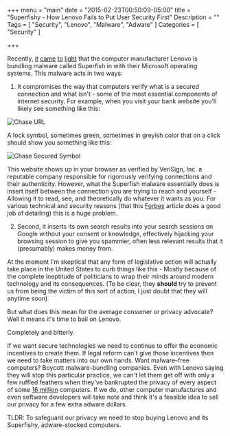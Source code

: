 +++
menu = "main"
date = "2015-02-23T00:50:09-05:00"
title = "Superfishy - How Lenovo Fails to Put User Security First"
Description = ""
Tags = [
  "Security",
  "Lenovo",
  "Malware",
  "Adware"
]
Categories = [
  "Security"
]

+++

Recently, [it](http://www.forbes.com/sites/thomasbrewster/2015/02/19/superfish-need-to-know/) [came](http://arstechnica.com/security/2015/02/lenovo-pcs-ship-with-man-in-the-middle-adware-that-breaks-https-connections/) [to](http://lifehacker.com/how-to-test-your-pc-for-the-new-superfish-security-vu-1686788663) [light](http://www.pcworld.com/article/2886278/how-to-remove-the-dangerous-superfish-adware-presintalled-on-lenovo-pcs.html) that the computer manufacturer Lenovo is bundling malware called Superfish in with their Microsoft operating systems. This malware acts in two ways:

1. It compromises the way that computers verify what is a secured connection and what isn't - some of the most essential components of internet security. For example, when you visit your bank website you'll likely see something like this:

![Chase URL](/images/Chase.png)

A lock symbol, sometimes green, sometimes in greyish color that on a click should show you something like this:

![Chase Secured Symbol](/images/Chase-1.png)

This website shows up in your browser as verified by VeriSign, Inc. a reputable company responsible for rigorously verifying connections and their authenticity. However, what the Superfish malware essentially does is insert itself between the connection you are trying to reach and yourself - Allowing it to read, see, and theoretically do whatever it wants as you. For various technical and security reasons (that this [Forbes](http://www.forbes.com/sites/thomasbrewster/2015/02/19/superfish-need-to-know/) article does a good job of detailing) this is a huge problem.

2. Second, it inserts its own search results into your search sessions on Google without your consent or knowledge, effectively hijacking your browsing session to give you spammier, often less relevant results that it (presumably) makes money from.

At the moment I'm skeptical that any form of legislative action will actually take place in the United States to curb things like this - Mostly because of the complete ineptitude of politicians to wrap their minds around modern technology and its consequences. (To be clear, they **should** try to prevent us from being the victim of this sort of action, I just doubt that they will anytime soon)

But what does this mean for the average consumer or privacy advocate? Well it means it's time to bail on Lenovo.

Completely and bitterly.

If we want secure technologies we need to continue to offer the economic incentives to create them. If legal reform can't give those incentives then we need to take matters into our own hands. Want malware-free computers? Boycott malware-bundling companies. Even with Lenovo saying they will stop this particular practice, we can't let them get off with only a few ruffled feathers when they've bankrupted the privacy of every aspect of some [16 million](http://www.forbes.com/sites/thomasbrewster/2015/02/19/superfish-need-to-know/) computers. If we do, other computer manufactures and even software developers will take note and think it's a feasible idea to sell our privacy for a few extra adware dollars.

TLDR: To safeguard our privacy we need to stop buying Lenovo and its Superfishy, adware-stocked computers.